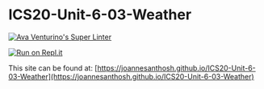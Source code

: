 # ICS20-Unit-6-03-Weather

[![Ava Venturino's Super Linter](https://github.com/joannesanthosh/ICS20-Unit-6-03-Weather/workflows/Ava%20Venturino's%20Super%20Linter/badge.svg)](https://github.com/joannesanthosh/ICS20-Unit-6-03-Weather/actions)

[![Run on Repl.it](https://repl.it/badge/github/joannesanthosh/ICS20-Unit-6-03-Weather)](https://repl.it/github/joannesanthosh/ICS20-Unit-6-03-Weather)

This site can be found at: [https://joannesanthosh.github.io/ICS20-Unit-6-03-Weather](https://joannesanthosh.github.io/ICS20-Unit-6-03-Weather)

